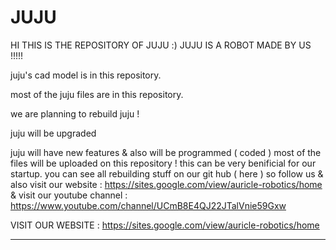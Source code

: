 # JUJU



HI THIS IS THE REPOSITORY OF JUJU :) JUJU IS A ROBOT MADE BY US !!!!!


juju's cad model is in this repository.


most of the juju files are in this repository.


we are planning to rebuild juju !






juju will be upgraded







juju will have new features & also will be programmed ( coded ) 
most of the files will be uploaded on this repository !
this can be very benificial for our startup.
you can see all rebuilding stuff on our git hub ( here ) so follow us & also visit our website : https://sites.google.com/view/auricle-robotics/home
& visit our youtube channel : https://www.youtube.com/channel/UCmB8E4QJ22JTalVnie59Gxw

VISIT OUR WEBSITE : https://sites.google.com/view/auricle-robotics/home

____________________________________________________________________________________________________________________________________________________________
